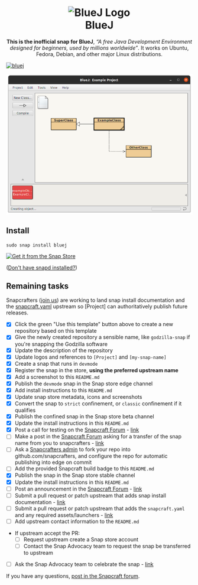 <h1 align="center">
  <img src="https://bluej.org/bluej-icon-256-2x.png" height="256" alt="BlueJ Logo">
  <br />
  BlueJ
</h1>

<p align="center"><b>This is the inofficial snap for BlueJ</b>, <i>“A free Java Development Environment designed for beginners, used by millions worldwide”</i>. It works on Ubuntu, Fedora, Debian, and other major Linux
distributions.</p>

[![bluej](https://snapcraft.io//bluej/badge.svg)](https://snapcraft.io/bluej)
<!-- Uncomment and modify this when you are provided a build status badge
<p align="center">
<a href="https://build.snapcraft.io/user/snapcrafters/fork-and-rename-me"><img src="https://build.snapcraft.io/badge/snapcrafters/fork-and-rename-me.svg" alt="Snap Status"></a>
</p>
-->

![BlueJ](screenshot.png?raw=true "bluej")

## Install

    sudo snap install bluej

[![Get it from the Snap Store](https://snapcraft.io/static/images/badges/en/snap-store-white.svg)](https://snapcraft.io/bluej)

([Don't have snapd installed?](https://snapcraft.io/docs/core/install))

## Remaining tasks
<!-- Uncomment and modify this when you have a screenshot
![BlueJ](screenshot.png?raw=true "bluej)
-->

Snapcrafters ([join us](https://forum.snapcraft.io/t/join-snapcrafters/1325)) 
are working to land snap install documentation and
the [snapcraft.yaml](https://github.com/snapcrafters/fork-and-rename-me/blob/master/snap/snapcraft.yaml)
upstream so [Project] can authoritatively publish future releases.

  - [x] Click the green "Use this template" button above to create a new repository based on this template
  - [X] Give the newly created repository a sensible name, like `godzilla-snap` if you're snapping the Godzilla software
  - [X] Update the description of the repository
  - [X] Update logos and references to `[Project]` and `[my-snap-name]`
  - [X] Create a snap that runs in `devmode`
  - [X] Register the snap in the store, **using the preferred upstream name**
  - [X] Add a screenshot to this `README.md`
  - [X] Publish the `devmode` snap in the Snap store edge channel
  - [X] Add install instructions to this `README.md`
  - [X] Update snap store metadata, icons and screenshots
  - [X] Convert the snap to `strict` confinement, or `classic` confinement if it qualifies
  - [X] Publish the confined snap in the Snap store beta channel
  - [X] Update the install instructions in this `README.md`
  - [X] Post a call for testing on the [Snapcraft Forum](https://forum.snapcraft.io) - [link](https://forum.snapcraft.io/t/call-for-testing-bluej-greenfoot/16606)
  - [ ] Make a post in the [Snapcraft Forum](https://forum.snapcraft.io) asking for a transfer of the snap name from you to snapcrafters - [link]()
  - [ ] Ask a [Snapcrafters admin](https://github.com/orgs/snapcrafters/people?query=%20role%3Aowner) to fork your repo into github.com/snapcrafters, and configure the repo for automatic publishing into edge on commit
  - [ ] Add the provided Snapcraft build badge to this `README.md`
  - [X] Publish the snap in the Snap store stable channel
  - [X] Update the install instructions in this `README.md`
  - [ ] Post an announcement in the [Snapcraft Forum](https://forum.snapcraft.io) - [link]()
  - [ ] Submit a pull request or patch upstream that adds snap install documentation - [link]()
  - [ ] Submit a pull request or patch upstream that adds the `snapcraft.yaml` and any required assets/launchers - [link]()
  - [ ] Add upstream contact information to the `README.md`  
  - If upstream accept the PR:
    - [ ] Request upstream create a Snap store account
    - [ ] Contact the Snap Advocacy team to request the snap be transferred to upstream
  - [ ] Ask the Snap Advocacy team to celebrate the snap - [link]()

If you have any questions, [post in the Snapcraft forum](https://forum.snapcraft.io).

<!--
## The Snapcrafters

| [![Your Name](https://gravatar.com/avatar/bc0bced65e963eb5c3a16cab8b004431/?s=128)](https://github.com/yourname/) |
| :---: |
| [Your Name](https://github.com/yourname/) |
--> 

<!-- Uncomment and modify this when you have upstream contacts
## Upstream

| [![Upstream Name](https://gravatar.com/avatar/bc0bced65e963eb5c3a16cab8b004431?s=128)](https://github.com/upstreamname) |
| :---: |
| [Upstream Name](https://github.com/upstreamname) |
-->
